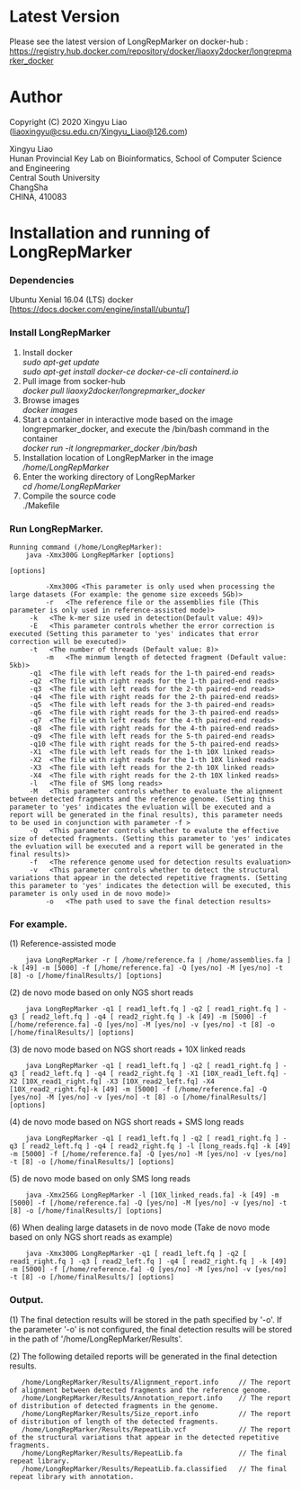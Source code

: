 Latest Version
==============
Please see the latest version of LongRepMarker on docker-hub : https://registry.hub.docker.com/repository/docker/liaoxy2docker/longrepmarker_docker


Author
=======

Copyright (C) 2020 Xingyu Liao (liaoxingyu@csu.edu.cn/Xingyu_Liao@126.com)

Xingyu Liao  
Hunan Provincial Key Lab on Bioinformatics, School of Computer Science and Engineering  
Central South University  
ChangSha  
CHINA, 410083  


Installation and running of LongRepMarker 
==================================

### Dependencies

Ubuntu Xenial 16.04 (LTS)
docker [https://docs.docker.com/engine/install/ubuntu/]
 
### Install LongRepMarker
1)  Install docker  
*_sudo apt-get update_*  
*_sudo apt-get install docker-ce docker-ce-cli containerd.io_*  
2)  Pull image from socker-hub  
*_docker pull liaoxy2docker/longrepmarker_docker_*  
3)  Browse images  
*_docker images_*  
4)  Start a container in interactive mode based on the image longrepmarker_docker, and execute the /bin/bash command in the container  
*_docker run -it longrepmarker_docker /bin/bash_*  
5)  Installation location of LongRepMarker in the image  
*/home/LongRepMarker*  
6)  Enter the working directory of LongRepMarker  
*cd /home/LongRepMarker*
7)  Compile the source code  
./Makefile  

### Run LongRepMarker.

    Running command (/home/LongRepMarker):  
    	java -Xmx300G LongRepMarker [options] 
	
	[options]
	
	         -Xmx300G <This parameter is only used when processing the large datasets (For example: the genome size exceeds 5Gb)>
	         -r   <The reference file or the assemblies file (This parameter is only used in reference-assisted mode)>
		 -k   <The k-mer size used in detection(Default value: 49)>
		 -E   <This parameter controls whether the error correction is executed (Setting this parameter to 'yes' indicates that error correction will be executed)>
		 -t   <The number of threads (Default value: 8)>
             -m   <The minmum length of detected fragment (Default value: 5kb)>
		 -q1  <The file with left reads for the 1-th paired-end reads>
		 -q2  <The file with right reads for the 1-th paired-end reads>
		 -q3  <The file with left reads for the 2-th paired-end reads>
		 -q4  <The file with right reads for the 2-th paired-end reads>
		 -q5  <The file with left reads for the 3-th paired-end reads>
		 -q6  <The file with right reads for the 3-th paired-end reads>
		 -q7  <The file with left reads for the 4-th paired-end reads>
		 -q8  <The file with right reads for the 4-th paired-end reads>
		 -q9  <The file with left reads for the 5-th paired-end reads>
		 -q10 <The file with right reads for the 5-th paired-end reads>
		 -X1  <The file with left reads for the 1-th 10X linked reads>
		 -X2  <The file with right reads for the 1-th 10X linked reads>
		 -X3  <The file with left reads for the 2-th 10X linked reads>
		 -X4  <The file with right reads for the 2-th 10X linked reads>
		 -l   <The file of SMS long reads>  
		 -M   <This parameter controls whether to evaluate the alignment between detected fragments and the reference genome. (Setting this parameter to 'yes' indicates the evluation will be executed and a report will be generated in the final results), this parameter needs to be used in conjunction with parameter -f >  
		 -Q   <This parameter controls whether to evalute the effective size of detected fragments. (Setting this parameter to 'yes' indicates the evluation will be executed and a report will be generated in the final results)>
		 -f   <The reference genome used for detection results evaluation>
		 -v   <This parameter controls whether to detect the structural variations that appear in the detected repetitive fragments. (Setting this parameter to 'yes' indicates the detection will be executed, this parameter is only used in de novo mode)>
             -o   <The path used to save the final detection results>
	
### For example.
   
(1) Reference-assisted mode
	
	    java LongRepMarker -r [ /home/reference.fa | /home/assemblies.fa ] -k [49] -m [5000] -f [/home/reference.fa] -Q [yes/no] -M [yes/no] -t [8] -o [/home/finalResults/] [options]  
	    
(2) de novo mode based on only NGS short reads  

	    java LongRepMarker -q1 [ read1_left.fq ] -q2 [ read1_right.fq ] -q3 [ read2_left.fq ] -q4 [ read2_right.fq ] -k [49] -m [5000] -f [/home/reference.fa] -Q [yes/no] -M [yes/no] -v [yes/no] -t [8] -o [/home/finalResults/] [options]
	
(3) de novo mode based on NGS short reads + 10X linked reads
	
	    java LongRepMarker -q1 [ read1_left.fq ] -q2 [ read1_right.fq ] -q3 [ read2_left.fq ] -q4 [ read2_right.fq ] -X1 [10X_read1_left.fq] -X2 [10X_read1_right.fq] -X3 [10X_read2_left.fq] -X4 [10X_read2_right.fq]-k [49] -m [5000] -f [/home/reference.fa] -Q [yes/no] -M [yes/no] -v [yes/no] -t [8] -o [/home/finalResults/] [options]  
	    
(4) de novo mode based on NGS short reads + SMS long reads

	    java LongRepMarker -q1 [ read1_left.fq ] -q2 [ read1_right.fq ] -q3 [ read2_left.fq ] -q4 [ read2_right.fq ] -l [long_reads.fq] -k [49] -m [5000] -f [/home/reference.fa] -Q [yes/no] -M [yes/no] -v [yes/no] -t [8] -o [/home/finalResults/] [options] 

(5) de novo mode based on only SMS long reads
		
	    java -Xmx256G LongRepMarker -l [10X_linked_reads.fa] -k [49] -m [5000] -f [/home/reference.fa] -Q [yes/no] -M [yes/no] -v [yes/no] -t [8] -o [/home/finalResults/] [options] 
	    
(6) When dealing large datasets in de novo mode (Take de novo mode based on only NGS short reads as example)

	    java -Xmx300G LongRepMarker -q1 [ read1_left.fq ] -q2 [ read1_right.fq ] -q3 [ read2_left.fq ] -q4 [ read2_right.fq ] -k [49] -m [5000] -f [/home/reference.fa] -Q [yes/no] -M [yes/no] -v [yes/no] -t [8] -o [/home/finalResults/] [options]
		
### Output.
    
(1) The final detection results will be stored in the path specified by '-o'. If the parameter '-o' is not configured, the final detection results will be stored in the path of '/home/LongRepMarker/Results'.

(2) The following detailed reports will be generated in the final detection results.

	   /home/LongRepMarker/Results/Alignment_report.info     // The report of alignment between detected fragments and the reference genome.
	   /home/LongRepMarker/Results/Annotation_report.info    // The report of distribution of detected fragments in the genome.
	   /home/LongRepMarker/Results/Size_report.info          // The report of distribution of length of the detected fragments.
	   /home/LongRepMarker/Results/RepeatLib.vcf             // The report of the structural variations that appear in the detected repetitive fragments.
	   /home/LongRepMarker/Results/RepeatLib.fa              // The final repeat library.
	   /home/LongRepMarker/Results/RepeatLib.fa.classified   // The final repeat library with annotation.
